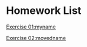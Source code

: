 # Homework List
[Exercise 01:myname](https://github.com/yct19970507/compuational_physics_N2015301020175/blob/master/myname.py)

[Exercise 02:movedname](https://github.com/yct19970507/compuational_physics_N2015301020175/blob/master/movedname.py)
 

